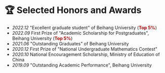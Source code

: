 # 🏆 Selected Honors and Awards
- *2022.12* "Excellent graduate student" of Beihang University (**<font color="#C00000">Top 5%</font>**)
- *2022.09* First Prize of "Academic Scholarship for Postgraduates", Beihang University (**<font color="#C00000">Top 5%</font>**)
- *2021.06* "Outstanding Graduates" of Beihang University
- *2020.12* First Prize of "National Undergraduate Mathematics Contest"
- *2020.10* National Encouragement Scholarship, Ministry of Education of China
- *2019.09* "Outstanding Academic Performance", Beihang University
